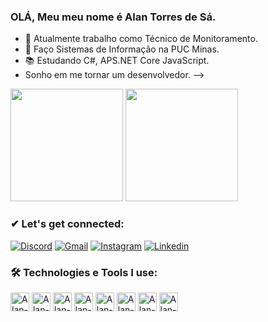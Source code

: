 ### OLÁ, Meu meu nome é Alan Torres de Sá.

- 🔭 Atualmente trabalho como Técnico de Monitoramento.
- 🌱 Faço Sistemas de Informação na PUC Minas. 
- 📚 Estudando C#, APS.NET Core JavaScript.
- Sonho em me tornar um desenvolvedor.
-->

<div>
  
  <img height="180em" src="https://github-readme-stats.vercel.app/api?username=desaats&show_icons=true&theme=tokyonight"/>
  <img height="180em" src="https://github-readme-stats.vercel.app/api/top-langs/?username=desaats&layout=compact&theme=tokyonight"/>

</div>


### ✔ Let's get connected:


[![Discord](https://img.shields.io/badge/Discord-7289DA?style=for-the-badge&logo=discord&logoColor=white)](https://discord.com/channels/@me)
[![Gmail](https://img.shields.io/badge/Gmail-D14836?style=for-the-badge&logo=gmail&logoColor=white)](https://mail.google.com/mail/u/0/?tab=rm&ogbl#inbox)
[![Instagram](https://img.shields.io/badge/Instagram-E4405F?style=for-the-badge&logo=instagram&logoColor=white)](https://www.instagram.com/alan.torres_sa/)
[![Linkedin](https://img.shields.io/badge/LinkedIn-0077B5?style=for-the-badge&logo=linkedin&logoColor=white)](https://www.linkedin.com/in/alan-torres-de-s%C3%A1-520a08206/)

### 🛠️ Technologies e Tools I use: 


<div>

<img align= "centeer" alt="Alan-html" height= "30" widht= "40" src="https://cdn.jsdelivr.net/gh/devicons/devicon/icons/html5/html5-original.svg"/>
<img align= "centeer" alt="Alan-html" height= "30" widht= "40" src="https://cdn.jsdelivr.net/gh/devicons/devicon/icons/javascript/javascript-original.svg"/>
<img align= "centeer" alt="Alan-html" height= "30" widht= "40" src="https://cdn.jsdelivr.net/gh/devicons/devicon/icons/css3/css3-original-wordmark.svg"/>
<img align= "centeer" alt="Alan-html" height= "30" widht= "40" src="https://cdn.jsdelivr.net/gh/devicons/devicon/icons/csharp/csharp-original.svg"/>
<img align= "centeer" alt="Alan-html" height= "30" widht= "40" src="https://cdn.jsdelivr.net/gh/devicons/devicon/icons/vscode/vscode-original.svg"/>
<img align= "centeer" alt="Alan-html" height= "30" widht= "40" src="https://cdn.jsdelivr.net/gh/devicons/devicon/icons/dotnetcore/dotnetcore-original.svg"/>
<img align= "centeer" alt="Alan-html" height= "30" widht= "40" src="https://cdn.jsdelivr.net/gh/devicons/devicon/icons/bootstrap/bootstrap-original-wordmark.svg"/>
<img align= "centeer" alt="Alan-html" height= "30" widht= "40" src="https://cdn.jsdelivr.net/gh/devicons/devicon/icons/github/github-original.svg"/>

<div/>


